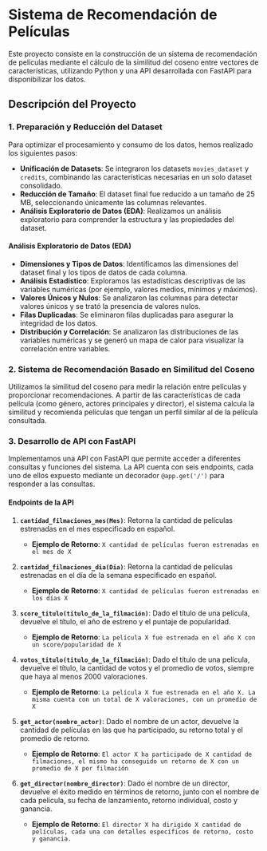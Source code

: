 # Sistema de Recomendación de Películas

Este proyecto consiste en la construcción de un sistema de recomendación de películas mediante el cálculo de la similitud del coseno entre vectores de características, utilizando Python y una API desarrollada con FastAPI para disponibilizar los datos.

## Descripción del Proyecto

### 1. Preparación y Reducción del Dataset
Para optimizar el procesamiento y consumo de los datos, hemos realizado los siguientes pasos:

- **Unificación de Datasets**: Se integraron los datasets `movies_dataset` y `credits`, combinando las características necesarias en un solo dataset consolidado.
- **Reducción de Tamaño**: El dataset final fue reducido a un tamaño de 25 MB, seleccionando únicamente las columnas relevantes.
- **Análisis Exploratorio de Datos (EDA)**: Realizamos un análisis exploratorio para comprender la estructura y las propiedades del dataset.

#### Análisis Exploratorio de Datos (EDA)
- **Dimensiones y Tipos de Datos**: Identificamos las dimensiones del dataset final y los tipos de datos de cada columna.
- **Análisis Estadístico**: Exploramos las estadísticas descriptivas de las variables numéricas (por ejemplo, valores medios, mínimos y máximos).
- **Valores Únicos y Nulos**: Se analizaron las columnas para detectar valores únicos y se trató la presencia de valores nulos.
- **Filas Duplicadas**: Se eliminaron filas duplicadas para asegurar la integridad de los datos.
- **Distribución y Correlación**: Se analizaron las distribuciones de las variables numéricas y se generó un mapa de calor para visualizar la correlación entre variables.

### 2. Sistema de Recomendación Basado en Similitud del Coseno
Utilizamos la similitud del coseno para medir la relación entre películas y proporcionar recomendaciones. A partir de las características de cada película (como género, actores principales y director), el sistema calcula la similitud y recomienda películas que tengan un perfil similar al de la película consultada.

### 3. Desarrollo de API con FastAPI
Implementamos una API con FastAPI que permite acceder a diferentes consultas y funciones del sistema. La API cuenta con seis endpoints, cada uno de ellos expuesto mediante un decorador `@app.get('/')` para responder a las consultas.

#### Endpoints de la API
1. **`cantidad_filmaciones_mes(Mes)`**: Retorna la cantidad de películas estrenadas en el mes especificado en español.
   - **Ejemplo de Retorno**: `X cantidad de películas fueron estrenadas en el mes de X`

2. **`cantidad_filmaciones_dia(Dia)`**: Retorna la cantidad de películas estrenadas en el día de la semana especificado en español.
   - **Ejemplo de Retorno**: `X cantidad de películas fueron estrenadas en los días X`

3. **`score_titulo(titulo_de_la_filmación)`**: Dado el título de una película, devuelve el título, el año de estreno y el puntaje de popularidad.
   - **Ejemplo de Retorno**: `La película X fue estrenada en el año X con un score/popularidad de X`

4. **`votos_titulo(titulo_de_la_filmación)`**: Dado el título de una película, devuelve el título, la cantidad de votos y el promedio de votos, siempre que haya al menos 2000 valoraciones.
   - **Ejemplo de Retorno**: `La película X fue estrenada en el año X. La misma cuenta con un total de X valoraciones, con un promedio de X`

5. **`get_actor(nombre_actor)`**: Dado el nombre de un actor, devuelve la cantidad de películas en las que ha participado, su retorno total y el promedio de retorno.
   - **Ejemplo de Retorno**: `El actor X ha participado de X cantidad de filmaciones, el mismo ha conseguido un retorno de X con un promedio de X por filmación`

6. **`get_director(nombre_director)`**: Dado el nombre de un director, devuelve el éxito medido en términos de retorno, junto con el nombre de cada película, su fecha de lanzamiento, retorno individual, costo y ganancia.
   - **Ejemplo de Retorno**: `El director X ha dirigido X cantidad de películas, cada una con detalles específicos de retorno, costo y ganancia.`


